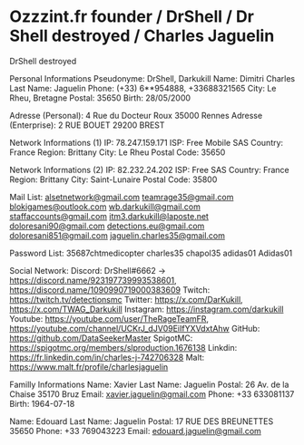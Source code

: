 # Ozzzint.fr founder / DrShell / Dr Shell destroyed / Charles Jaguelin
DrShell destroyed 

Personal Informations
Pseudonyme: DrShell, Darkukill
Name: Dimitri Charles
Last Name: Jaguelin
Phone: (+33) 6**954888, +33688321565
City: Le Rheu, Bretagne 
Postal: 35650
Birth: 28/05/2000
 
Adresse (Personal): 4 Rue du Docteur Roux 35000 Rennes
Adresse (Enterprise): 2 RUE BOUET 29200 BREST
 
Network Informations (1)
IP: 78.247.159.171
ISP: Free Mobile SAS
Country: France
Region: Brittany
City: Le Rheu
Postal Code: 35650
 
Network Informations (2)
IP: 82.232.24.202
ISP: Free SAS
Country: France
Region: Brittany
City: Saint-Lunaire
Postal Code: 35800
 
Mail List:
alsetnetwork@gmail.com 
teamrage35@gmail.com 
blokigames@outlook.com 
wb.darkukill@gmail.com 
staffaccounts@gmail.com
itm3.darkukill@laposte.net
doloresani90@gmail.com
detections.eu@gmail.com
doloresani851@gmail.com
jaguelin.charles35@gmail.com
 
Password List:
35687chtmedicopter 
charles35 
chapol35 
adidas01 
Adidas01
 
Social Network:
Discord: DrShell#6662 -> https://discord.name/923197739993538601, https://discord.name/1090990719000383609
Twitch: https://twitch.tv/detectionsmc
Twitter: https://x.com/DarKukill, https://x.com/TWAG_Darkukill
Instagram: https://instagram.com/darkukill
Youtube: https://youtube.com/user/TheRageTeamFR, https://youtube.com/channel/UCKrJ_dJV09EiIfYXVdxtAhw
GitHub: https://github.com/DataSeekerMaster
SpigotMC: https://spigotmc.org/members/slproduction.1676138
Linkdin: https://fr.linkedin.com/in/charles-j-742706328
Malt: https://www.malt.fr/profile/charlesjaguelin
 
Familly Informations
Name: Xavier 
Last Name: Jaguelin
Postal: 26 Av. de la Chaise 35170 Bruz
Email: xavier.jaguelin@gmail.com
Phone: +33 633081137
Birth: 1964-07-18
 
Name: Edouard 
Last Name: Jaguelin
Postal: 17 RUE DES BREUNETTES 35650 
Phone: +33 769043223
Email: edouard.jaguelin@gmail.com
